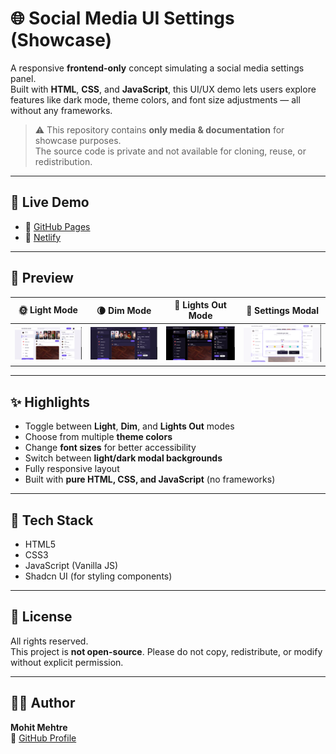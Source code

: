 # 🌐 Social Media UI Settings (Showcase)

A responsive **frontend-only** concept simulating a social media settings panel.  
Built with **HTML**, **CSS**, and **JavaScript**, this UI/UX demo lets users explore features like dark mode, theme colors, and font size adjustments — all without any frameworks.

> ⚠️ This repository contains **only media & documentation** for showcase purposes.  
> The source code is private and not available for cloning, reuse, or redistribution.

---

## 🚀 Live Demo

- 🔗 [GitHub Pages](https://mohitmehtre.github.io/socialmedia-ui-settings/)
- 🔗 [Netlify](https://konnichiwa-social-live.netlify.app/)

---

## 📸 Preview

| 🌞 Light Mode | 🌘 Dim Mode | 🌚 Lights Out Mode | 🎨 Settings Modal |
|--------------|-------------|-------------------|-------------------|
| ![Light Mode](./assets/light-mode.png) | ![Dim Mode](./assets/dim-mode.png) | ![Lights Out](./assets/lights-out.png) | ![Settings Modal](./assets/settings-modal.png) |

---

## ✨ Highlights

- Toggle between **Light**, **Dim**, and **Lights Out** modes  
- Choose from multiple **theme colors**  
- Change **font sizes** for better accessibility  
- Switch between **light/dark modal backgrounds**  
- Fully responsive layout  
- Built with **pure HTML, CSS, and JavaScript** (no frameworks)

---

## 🧠 Tech Stack

- HTML5  
- CSS3  
- JavaScript (Vanilla JS)  
- Shadcn UI (for styling components)

---

## 📄 License

All rights reserved.  
This project is **not open-source**. Please do not copy, redistribute, or modify without explicit permission.

---

## 🙋‍♂️ Author

**Mohit Mehtre**  
📍 [GitHub Profile](https://github.com/mohitmehtre)
